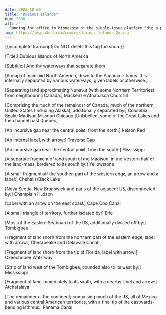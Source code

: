 ```yaml
---
date: 2023-10-06
title: "Dubious Islands"
num: 2838
alt: >-
  Running for office in Minnesota on the single-issue platform 'dig a permanent channel through the Traverse Gap because it will make this map more satisfying.'
img: https://imgs.xkcd.com/comics/dubious_islands_2x.png
---
```

{{incomplete transcript|Do NOT delete this tag too soon.}}

[Title:] Dubious Islands of North America

[Subtitle:] And the waterways that separate them

[A map of mainland North America, down to the Panama isthmus. It is internally separated by various waterways, given labels or otherwise.]

[Separating land approximating Nunavut (with some Northern Territories) from neighbouring Canada:] Mackenzie Athabasca Churchill

[Comprising the much of the remainder of Canada, much of the northern United States (including Alaska), additionally separated by:] Columbia Snake Madison Missouri Chicago [Unlabelled, some of the Great Lakes and the channel past Quebec]

[An incursive gap near the central point, from the north:] Nelson Red

[An internal label, with arrow:] Traverse Gap

[An incursive gap near the central point, from the south:] Mississippi

[A separate fragment of land south of the Madison, in the western half of the land-mass, bordered to its south by:] Yellowstone

[A small fragment off the southen part of the western edge, an arrow and a label:] Chehalis/Black Lake

[Nova Scotia, New Brunswick and parts of the adjacent US, disconnected by:] Champlain Hudson

[Label with an arrow on the east coast:] Cape Cod Canal

[A small triangle of territory, further isolated by:] Erie

[Most of the Eastern Seaboard of the US, additionally divided off by:] Tombigbee

[Fragment of land shorn from the northern part of the eastern edge, label with arrow:] Chesapeake and Delaware Canal

[Fragment of land shorn from the tip of Florida, label with arrow:] Okeechobee Waterway

[Strip of land west of the Tombigbee, bounded also to its west by:] Mississippi

[Fragment of land immediately to its south, with a nearby label and arrow:] Atchafalaya

[The remainder of the continent; comprising much of the US, all of Mexico and various central American territories, with a final tip of the eastwards-bending isthmus:] Panama Canal